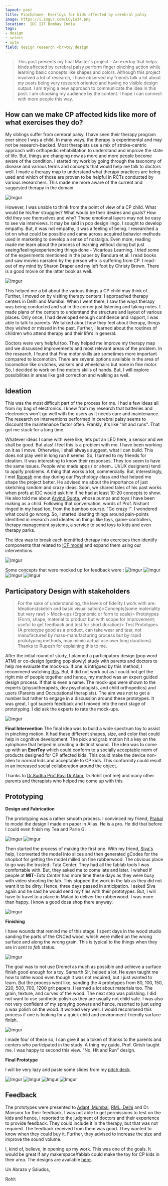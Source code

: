 ```yaml
---
layout: post
title: Pinchphone- Exertoys for kids affected by cerebral palsy
image: https://i.imgur.com/LCyIo34.png
location:  IDC IIT Bombay India
tags:
- design
- select
- note
field: design research <br>toy design
---
```


> This post presents my final Master's project - An exertoy that helps kinds affected by cerebral palsy perform finger pinching action while learning basic concepts like shapes and colors. Although this project involved a lot of research, I have observed my friends talk a lot about my posts being very research oriented and having no visible design output. I am trying a new approach to communicate the idea in this post. I am choosing my audience by the content. I hope I can connect with more people this way. 

How can we make CP affected kids <!--more-->like more of what exercises they do?
---

My siblings suffer from cerebral palsy. I have seen their therapy program ever since I was a child. In many ways, the therapy is experimental and may not be research-backed. Most therapists use a mix of stroke-centric approach with orthopedic rehabilitation to understand and improve the state of life. But, things are changing now as more and more people become aware of the condition. I started my work by going through the taxonomy of disease and various terms and concepts that would help me talk to doctors well. I made a therapy map to understand what therapy practices are being used and which of those are proven to be helpful in RCTs conducted by various researchers. This made me more aware of the current and suggested therapy in the domain.

![Imgur](https://i.imgur.com/zAhObYR.png)

However, I was unable to think from the point of view of a CP child. What would be his/her struggles? What would be their desires and goals? How did they see themselves and why? These emotional layers may not be easy to see via interviews. It may be said in pop design lingo, I sought to develop empathy. But, it was not empathy, it was a feeling of being. I researched a lot on what could be possible and came across acquired behavior methods used in marketing to develop a sense of nostalgia. Even more, reading made me learn about the process of learning without doing but just seeing/feeling/experiencing things done - Vicarious Learning. I tried some of the experiments mentioned in the paper by Bandura et.al. I read books and saw movies narrated by the person who is suffering from CP. I read- out of my mind by Sharon Draper and my left foot by Christy Brown. There is a good movie on the latter book as well. 

![Imgur](https://i.imgur.com/SjPD24k.png)

This helped me a bit about the various things a CP child may think of. Further, I moved on by visiting therapy centers. I approached therapy centers in Delhi and Mumbai. When I went there, I saw the ways therapy was being conducted and sat in the corner just listening and taking notes. I made plans of the centers to understand the structure and layout of various places. Only once, I had developed enough confidence and rapport, I was able to talk to parents. We talked about how they feel about therapy, things they wished or missed in the past. Further, I learned about the routines of children who attend therapy and their life’s in general. 

Doctors were very helpful too. They helped me improve my therapy map and we discussed improvements and most relevant areas of the problem. In the research, I found that Fine motor skills are sometimes more important compared to locomotion. There are several options available in the area of locomotion like crutches, walkers and wheelchairs but none in fine motor. So, I decided to work on fine motors skills of hands. But, I will explore possibilities in areas like gait correction and walking as well. 

Ideation
--

This was the most difficult part of the process for me. I had a few ideas all from my bag of electronics. I knew from my research that batteries and electronics won't go well with the users as it needs care and maintenance. The research on interventions performed in cerebral palsy seems to discount the maintenance factor often. Frankly, it's like "hit and runs". That got me stuck for a long time. 

Whatever ideas I came with were like, lets put an LED here, a sensor and we shall be good. But alas! I feel this is a problem with me. I have been working on it as I move. Otherwise, I shall always suggest, what I can build. This does not play well in long run it seems. So, I turned to my friends for ideation. It was interesting to know their responses. They too seem to have the same issues. People who made apps ( or ahem.. UI/UX designers) tend to appify problems. A thing that works a lot, commercially. But, interestingly, I met [Rupesh](https://www.facebook.com/rupeshnath.u) one day during our Psychology class and that helped me shape the project better. He advised me about the importance of just sketching random and crazy ideas. Soon, we shared tales of his past works when profs at IDC would ask him if he had at least 10-20 concepts to show. He also told me about [Arvind Gupta](http://arvindguptatoys.com/), whose pumps and toys I have been making as a child. Following that conversation, words of Prof. Nishant ringed in my head too, from the bamboo course. "Go crazy !". I wondered what could go wrong. So, I started ideating things around pain-points identified in research and ideates on things like toys, game-controllers, therapy management systems, a service to send toys to kids and even therapy parks. 

The idea was to break each identified therapy into exercises then identify components that related to [ICF model](https://www.who.int/classifications/icf/en/) and expand them using our interventions. 

![Imgur](https://i.imgur.com/53r5c3q.png)

Some concepts that were mocked up for feedback were :
![Imgur](https://i.imgur.com/qEelG5z.png) 
![Imgur](https://i.imgur.com/jyThew0.png)
![Imgur](https://i.imgur.com/Mx7KKMJ.png)
![Imgur](https://i.imgur.com/qJuySbw.png)


Participatory Design with stakeholders
--

> For the sake of understanding, the levels of fidelity I work with are:
Ideations(sketch and basic visualisation)>Concepts(some materiality but very raw) > Mock-ups (Ergonomic or form to scale)> Prototypes (Form, shape, material to product but with scope for improvement; useful to get feedback and test for short duration)> Test Prototypes (A prototype good as a product, can take wear and tear, not manufactured by mass-manufacturing process but by rapid prototyping methods, may mimic actual use over long durations).
Thanks to Rupesh for explaining this to me. 

After the initial round of study, I planned a participatory design (pop word ATM) or co-design (getting pop slowly) study with parents and doctors to help me evaluate the mock-up. If one is intrigued by this method, I recommend watching [this](https://www.youtube.com/watch?v=oetj1RpSJrI). But, it did not work out as I could not get the right mix of people together and hence, my method was an expert guided design process. If that is even a name. The mock-ups were shown to the experts (physiotherapists, dev psychologists, and child orthopedics) and users (Parents and Occupational therapists). The aim was not to get a number but rather to engage in a discussion around these prototypes. It was great. I got superb feedback and I moved into the next stage of prototyping. I did ask the experts to rate the mock-ups. 

![Imgur](https://i.imgur.com/VgEMzUX.png)

**Final Intervention**
The final idea was to build a wide spectrum toy to assist in pinching motion. It had these different shapes, size, and color that could help in cognitive development. The pick and grab motion hit a key on the xylophone that helped in creating a distinct sound. The idea was to come up with an **ExerToy** which could conform to a socially acceptable norm of products designed for CP affected kids. This could make the device non-alien to normal kids and acceptable to CP kids. This conformity could result in an increased social collaboration around the object. 

Thanks to [Dr.Sudha](https://www.facebook.com/sudha.srinivasan.566),[Prof.Ravi](http://www.idc.iitb.ac.in/ravi/),[Dr.Alam](http://www.icddelhi.org/contactus.html), Dr.Rohit (not me) and many other parents and therapists who helped me come up with this.


Prototyping
--

**Design and Fabrication**

The prototyping was a rather smooth process. I convinced my friend, [Prabal](https://www.behance.net/prabalnamdeo) to model the design I made on paper in Alias. He is a pro. He did that before I could even finish my Tea and Parle G. 

![Imgur](https://i.imgur.com/AfqqgsM.png)
![Imgur](https://i.imgur.com/Q0Ee7UT.png)

Then started the process of making the first one. With my friend, [Siva's](https://www.behance.net/siva493) help, I converted the model into slices and then generated gCodes for the shopbot for getting the model milled on fine rubberwood. The obvious place to go was the trusted- Tata Center. They had all the fablab tools I was comfortable with. But, they asked me to come late and later. I wished if people at **MIT**-*Tata Center* had more time these days as they were busy with video shooting the lab. This stopped the work in the lab as they did not want it to be dirty. Hence, three days passed in anticipation. I asked Siva again and he said he would send my files with their prototypes. But, I will have to travel to a place in Malad to deliver the rubberwood. I was more than happy. I know a good dosa shop there anyway. 

![Imgur](https://i.imgur.com/W4ipYTu.jpg?1)


**Finishing**

I have wounds that remind me of this stage. I spent days in the wood studio sanding the parts of the CNCed wood, which were milled on the wrong surface and along the wrong grain. This is typical to the things when they are in *sent to fab* status.  

![Imgur](https://i.imgur.com/QAbrN0y.png)

The goal was to not use Dremel as much as possible and achieve a surface finish good enough for a toy. Samarth Sir, helped a lot. He even taught me how to lathe wood even though it was not required, but I just wanted to learn. But the process went like, sanding the 4 prototypes from 80, 100, 150, 220, 500, 700, 1200 grit papers. I learned a lot about materials too. The grain, texture, and curves of the wood. The next step was polishing. I did not want to use synthetic polish as they are usually not child safe. I was also not very confident of my spraying powers and hence, resorted to just using a wax polish on the wood. It worked very well. I would recommend this process if one is looking for a quick child and environment-friendly surface finish.

![Imgur](https://i.imgur.com/4Oj5JXL.jpg)

I made four of these so, I can give it as a token of thanks to the parents and centers who participated in the study. A thing my guide, Prof. Girish taught me. I was happy to second this view. "No, Hit and Run" design. 

**Final Prototype**

I will be very lazy and paste some slides from my [pitch deck](https://drive.google.com/file/d/0B-2TEMdgVwl4azA3S3NoS3VmaUFnYnNYckpTdENHcjdKSGtZ/view?usp=sharing). 

![Imgur](https://i.imgur.com/BkUdZl8.jpg)
![Imgur](https://i.imgur.com/qIiXlkV.jpg)
![Imgur](https://i.imgur.com/YvyS9gz.jpg)
![Imgur](https://i.imgur.com/0PiyZh0.jpg)


Feedback
--

The prototypes were presented to [Adapt, Mumbai](http://www.adaptssi.org/home.html), [RML, Delhi](https://rmlh.nic.in/) and Dr. Mansoor for their feedback. I was not able to get permissions to test on the kids and hence, I resorted to the judgment of doctors and their experience to provide feedback. They could include it in the therapy, but that was not required. The feedback received from them was good. They wanted to know when they could buy it. Further, they advised to increase the size and improve the sound volume. 

I, kind of, believe, in opening up my work. This was one of the goals. It would be great if any makerspace/fablab could make the toy for CP kids in their area. The designs are available [here](https://github.com/IndianTinker/pinchphone). 


Un Abrazo y Saludos,

Rohit


      
